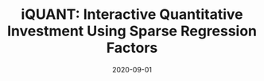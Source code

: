 ---
title: "iQUANT: Interactive Quantitative Investment Using Sparse Regression Factors"
collection: publications
permalink: /publication/2020-09-iquant
excerpt: ''
date: 2020-09-01
venue: '<strong>Accepted to</strong> EG/VGTC Conference on Visualization (EuroVis), 2021'
paperurl: ''
imgurl: 'iquant.png'
authors:
  - name: Xuanwu Yue
    link: https://xuanwu.info/
  - name: Qiao Gu
    link: 
  - name: Deyun Wang
    link: https://www.researchgate.net/scientific-contributions/Deyun-Wang-2166608947
  - name: Huamin Qu
    link: http://huamin.org/
  - name: Yong Wang
    link: http://yong-wang.org/
links:
  - name: paper
    link: 
---